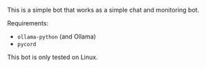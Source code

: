 This is a simple bot that works as a simple chat and monitoring bot.

Requirements:

* `ollama-python` (and Ollama)
* `pycord`

This bot is only tested on Linux.

